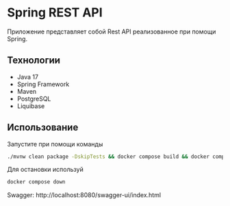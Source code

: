 # Spring REST API
Приложение представляет собой Rest API реализованное при помощи Spring.

## Технологии
- Java 17
- Spring Framework
- Maven
- PostgreSQL
- Liquibase

## Использование
Запустите при помощи команды 
``` sh
./mvnw clean package -DskipTests && docker compose build && docker compose up -d
```

Для остановки используй
``` sh
docker compose down
```
Swagger: 
http://localhost:8080/swagger-ui/index.html
